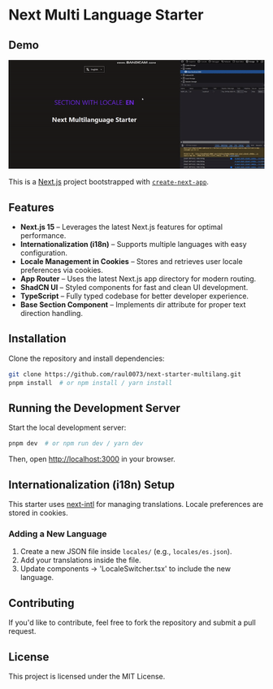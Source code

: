 # Next Multi Language Starter


## Demo

![Usage Demo](public/usage.gif)


This is a [Next.js](https://nextjs.org) project bootstrapped with [`create-next-app`](https://nextjs.org/docs/app/api-reference/cli/create-next-app).

## Features

- **Next.js 15** – Leverages the latest Next.js features for optimal performance.
- **Internationalization (i18n)** – Supports multiple languages with easy configuration.
- **Locale Management in Cookies** – Stores and retrieves user locale preferences via cookies.
- **App Router** – Uses the latest Next.js app directory for modern routing.
- **ShadCN UI** – Styled components for fast and clean UI development.
- **TypeScript** – Fully typed codebase for better developer experience.
- **Base Section Component** – Implements dir attribute for proper text direction handling.
## Installation

Clone the repository and install dependencies:

```sh
git clone https://github.com/raul0073/next-starter-multilang.git
pnpm install  # or npm install / yarn install
```

## Running the Development Server

Start the local development server:

```sh
pnpm dev  # or npm run dev / yarn dev
```

Then, open [http://localhost:3000](http://localhost:3000) in your browser.

## Internationalization (i18n) Setup

This starter uses [next-intl](https://next-intl-docs.vercel.app/) for managing translations. Locale preferences are stored in cookies.

### Adding a New Language

1. Create a new JSON file inside `locales/` (e.g., `locales/es.json`).
2. Add your translations inside the file.
3. Update components -> 'LocaleSwitcher.tsx' to include the new language.

## Contributing

If you'd like to contribute, feel free to fork the repository and submit a pull request.

## License

This project is licensed under the MIT License.

